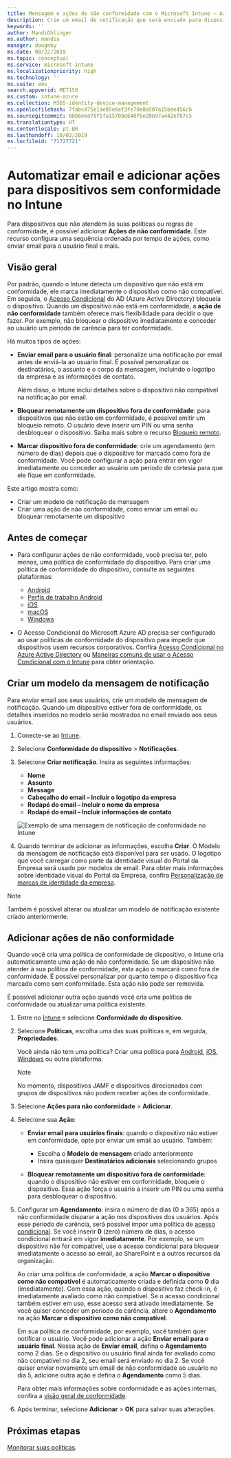 ```yaml
---
title: Mensagem e ações de não conformidade com o Microsoft Intune – Azure | Microsoft Docs
description: Crie um email de notificação que será enviado para dispositivos sem conformidade. Adicione ações depois que um dispositivo é marcado como sem conformidade, como adicionar um período de carência para ficar em conformidade ou criar um agendamento para bloquear o acesso até que o dispositivo esteja em conformidade. Faça isso usando o Microsoft Intune no Azure.
keywords: ''
author: MandiOhlinger
ms.author: mandia
manager: dougeby
ms.date: 08/22/2019
ms.topic: conceptual
ms.service: microsoft-intune
ms.localizationpriority: high
ms.technology: ''
ms.suite: ems
search.appverid: MET150
ms.custom: intune-azure
ms.collection: M365-identity-device-management
ms.openlocfilehash: 7fabc475e1ae05e6ef3fe70e8a507a15bee456cb
ms.sourcegitcommit: 88b6e6d70f5fa15708e640f6e20b97a442ef07c5
ms.translationtype: HT
ms.contentlocale: pt-BR
ms.lasthandoff: 10/02/2019
ms.locfileid: "71727721"
---
```

# <a name="automate-email-and-add-actions-for-noncompliant-devices-in-intune"></a>Automatizar email e adicionar ações para dispositivos sem conformidade no Intune

Para dispositivos que não atendem às suas políticas ou regras de conformidade, é possível adicionar **Ações de não conformidade**. Este recurso configura uma sequência ordenada por tempo de ações, como enviar email para o usuário final e mais.

## <a name="overview"></a>Visão geral

Por padrão, quando o Intune detecta um dispositivo que não está em conformidade, ele marca imediatamente o dispositivo como não compatível. Em seguida, o [Acesso Condicional](https://docs.microsoft.com/azure/active-directory/active-directory-conditional-access-azure-portal) do AD (Azure Active Directory) bloqueia o dispositivo. Quando um dispositivo não está em conformidade, a **ação de não conformidade** também oferece mais flexibilidade para decidir o que fazer. Por exemplo, não bloquear o dispositivo imediatamente e conceder ao usuário um período de carência para ter conformidade.

Há muitos tipos de ações:

- **Enviar email para o usuário final**: personalize uma notificação por email antes de enviá-la ao usuário final. É possível personalizar os destinatários, o assunto e o corpo da mensagem, incluindo o logotipo da empresa e as informações de contato.

    Além disso, o Intune inclui detalhes sobre o dispositivo não compatível na notificação por email.

- **Bloquear remotamente um dispositivo fora de conformidade**: para dispositivos que não estão em conformidade, é possível emitir um bloqueio remoto. O usuário deve inserir um PIN ou uma senha desbloquear o dispositivo. Saiba mais sobre o recurso [Bloqueio remoto](../remote-actions/device-remote-lock.md). 

- **Marcar dispositivo fora de conformidade**: crie um agendamento (em número de dias) depois que o dispositivo for marcado como fora de conformidade. Você pode configurar a ação para entrar em vigor imediatamente ou conceder ao usuário um período de cortesia para que ele fique em conformidade.

Este artigo mostra como:

- Criar um modelo de notificação de mensagem
- Criar uma ação de não conformidade, como enviar um email ou bloquear remotamente um dispositivo


## <a name="before-you-begin"></a>Antes de começar

- Para configurar ações de não conformidade, você precisa ter, pelo menos, uma política de conformidade do dispositivo. Para criar uma política de conformidade do dispositivo, consulte as seguintes plataformas:

  - [Android](compliance-policy-create-android.md)
  - [Perfis de trabalho Android](compliance-policy-create-android-for-work.md)
  - [iOS](compliance-policy-create-ios.md)
  - [macOS](compliance-policy-create-mac-os.md)
  - [Windows](compliance-policy-create-windows.md)

- O Acesso Condicional do Microsoft Azure AD precisa ser configurado ao usar políticas de conformidade do dispositivo para impedir que dispositivos usem recursos corporativos. Confira [Acesso Condicional no Azure Active Directory](https://docs.microsoft.com/azure/active-directory/active-directory-conditional-access-azure-portal) ou [Maneiras comuns de usar o Acesso Condicional com o Intune](conditional-access-intune-common-ways-use.md) para obter orientação.

## <a name="create-a-notification-message-template"></a>Criar um modelo da mensagem de notificação

Para enviar email aos seus usuários, crie um modelo de mensagem de notificação. Quando um dispositivo estiver fora de conformidade, os detalhes inseridos no modelo serão mostrados no email enviado aos seus usuários.

1. Conecte-se ao [Intune](https://go.microsoft.com/fwlink/?linkid=2090973).
2. Selecione **Conformidade do dispositivo** > **Notificações**.
3. Selecione **Criar notificação**. Insira as seguintes informações:

   - **Nome**
   - **Assunto**
   - **Message**
   - **Cabeçalho do email – Incluir o logotipo da empresa**
   - **Rodapé do email – Incluir o nome da empresa**
   - **Rodapé do email – Incluir informações de contato**

   ![Exemplo de uma mensagem de notificação de conformidade no Intune](./media/actions-for-noncompliance/actionsfornoncompliance-1.PNG)

4. Quando terminar de adicionar as informações, escolha **Criar**. O Modelo da mensagem de notificação está disponível para ser usado. O logotipo que você carregar como parte da identidade visual do Portal da Empresa será usado por modelos de email. Para obter mais informações sobre identidade visual do Portal da Empresa, confira [Personalização de marcas de identidade da empresa](../apps/company-portal-app.md#company-identity-branding-customization).

> [!NOTE]
> Também é possível alterar ou atualizar um modelo de notificação existente criado anteriormente.

## <a name="add-actions-for-noncompliance"></a>Adicionar ações de não conformidade

Quando você cria uma política de conformidade de dispositivo, o Intune cria automaticamente uma ação de não conformidade. Se um dispositivo não atender à sua política de conformidade, esta ação o marcará como fora de conformidade. É possível personalizar por quanto tempo o dispositivo fica marcado como sem conformidade. Esta ação não pode ser removida.

É possível adicionar outra ação quando você cria uma política de conformidade ou atualizar uma política existente. 

1. Entre no [Intune](https://go.microsoft.com/fwlink/?linkid=2090973) e selecione **Conformidade do dispositivo**.
2. Selecione **Políticas**, escolha uma das suas políticas e, em seguida, **Propriedades**. 

    Você ainda não tem uma política? Criar uma política para [Android](compliance-policy-create-android.md), [iOS](compliance-policy-create-ios.md), [Windows](compliance-policy-create-windows.md) ou outra plataforma.
  
    > [!NOTE]
    > No momento, dispositivos JAMF e dispositivos direcionados com grupos de dispositivos não podem receber ações de conformidade.

3. Selecione **Ações para não conformidade** > **Adicionar**.
4. Selecione sua **Ação**: 

    - **Enviar email para usuários finais**: quando o dispositivo não estiver em conformidade, opte por enviar um email ao usuário. Também: 
    
         - Escolha o **Modelo de mensagem** criado anteriormente
         - Insira quaisquer **Destinatários adicionais** selecionando grupos
    
    - **Bloquear remotamente um dispositivo fora de conformidade**: quando o dispositivo não estiver em conformidade, bloqueie o dispositivo. Essa ação força o usuário a inserir um PIN ou uma senha para desbloquear o dispositivo. 
    
5. Configurar um **Agendamento**: insira o número de dias (0 a 365) após a não conformidade disparar a ação nos dispositivos dos usuários. Após esse período de carência, será possível impor uma política de [acesso condicional](conditional-access-intune-common-ways-use.md). Se você inserir **0** (zero) número de dias, o acesso condicional entrará em vigor **imediatamente**. Por exemplo, se um dispositivo não for compatível, use o acesso condicional para bloquear imediatamente o acesso ao email, ao SharePoint e a outros recursos da organização.

    Ao criar uma política de conformidade, a ação **Marcar o dispositivo como não compatível** é automaticamente criada e definida como **0** dia (imediatamente). Com essa ação, quando o dispositivo faz check-in, é imediatamente avaliado como não compatível. Se o acesso condicional também estiver em uso, esse acesso será ativado imediatamente. Se você quiser conceder um período de carência, altere o **Agendamento** na ação **Marcar o dispositivo como não compatível**.
    
    Em sua política de conformidade, por exemplo, você também quer notificar o usuário. Você pode adicionar a ação **Enviar email para o usuário final**. Nessa ação de **Enviar email**, defina o **Agendamento** como 2 dias. Se o dispositivo ou usuário final ainda for avaliado como não compatível no dia 2, seu email será enviado no dia 2. Se você quiser enviar novamente um email de não conformidade ao usuário no dia 5, adicione outra ação e defina o **Agendamento** como 5 dias.

    Para obter mais informações sobre conformidade e as ações internas, confira a [visão geral de conformidade](device-compliance-get-started.md).

6. Após terminar, selecione **Adicionar** > **OK** para salvar suas alterações.

## <a name="next-steps"></a>Próximas etapas

[Monitorar suas políticas](compliance-policy-monitor.md).
